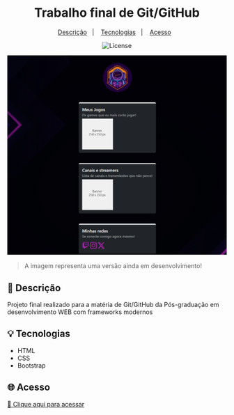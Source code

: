 <h1 align="center">Trabalho final de Git/GitHub</h1>

<p align="center">
    <a href="#descrição">Descrição</a>&nbsp;&nbsp;&nbsp;|&nbsp;&nbsp;&nbsp;
    <a href="#tecnologias">Tecnologias</a>&nbsp;&nbsp;&nbsp;|&nbsp;&nbsp;&nbsp;
    <a href="#acesso">Acesso</a>&nbsp;&nbsp;&nbsp;
</p>

<p align="center">
    <img alt="License" src="https://img.shields.io/static/v1?label=license&message=MIT&color=49AA26&labelColor=000000">
</p>

![preview](preview.png)

> A imagem representa uma versão ainda em desenvolvimento!

<h2>📄 Descrição<a name="descrição"></a></h2>
Projeto final realizado para a matéria de Git/GitHub da Pós-graduação em desenvolvimento WEB com frameworks modernos

<h2>💡 Tecnologias<a name="tecnologias"></a></h2>

- HTML
- CSS
- Bootstrap

<h2>🌐 Acesso<a name="acesso"></a></h2>

[🔗 Clique aqui para acessar ](https://www.google.com.br/)